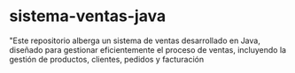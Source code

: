 # sistema-ventas-java
"Este repositorio alberga un sistema de ventas desarrollado en Java, diseñado para gestionar eficientemente el proceso de ventas, incluyendo la gestión de productos, clientes, pedidos y facturación
